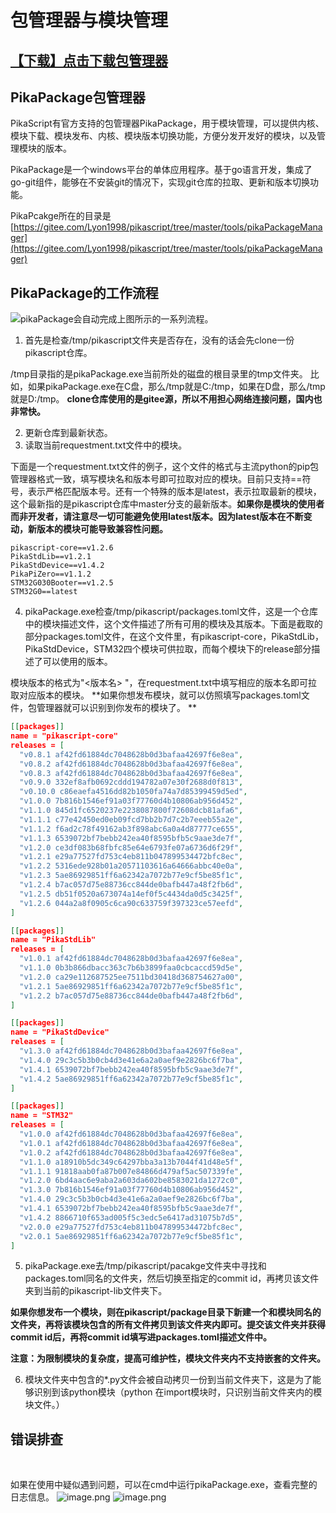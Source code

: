 # 包管理器与模块管理

## [【下载】**点击下载**包管理器](https://gitee.com/Lyon1998/pikascript/attach_files/907478/download)
## PikaPackage包管理器


PikaScript有官方支持的包管理器PikaPackage，用于模块管理，可以提供内核、模块下载、模块发布、内核、模块版本切换功能，方便分发开发好的模块，以及管理模块的版本。
​

PikaPackage是一个windows平台的单体应用程序。基于go语言开发，集成了go-git组件，能够在不安装git的情况下，实现git仓库的拉取、更新和版本切换功能。
​

PikaPcakge所在的目录是
[https://gitee.com/Lyon1998/pikascript/tree/master/tools/pikaPackageManager](https://gitee.com/Lyon1998/pikascript/tree/master/tools/pikaPackageManager)
## PikaPackage的工作流程
![](https://cdn.nlark.com/yuque/__mermaid_v3/59aa08a00bc1ea6d0fede3e80091f0bd.svg#lake_card_v2=eyJ0eXBlIjoibWVybWFpZCIsImNvZGUiOiJncmFwaCBURFxuXHRcdGcxW2NoZWNrIHBpa2FzY3JpcHQgcmVwb3NpdG9yeV0gLS0-IGcye2lzIHJlcG9zaXRvcnkgZXhpc3R9XG5cdFx0ZzIgLS0-IHxOb3wgZzNbY2xvbmUgcGlrYXNjcmlwdCB0byAvdG1wL3Bpa2FzY3JpcHQgZm9sZGVyXVxuXHRcdGcyIC0tPiB8WWVzfCBnNFt1cGRhdGUgcGlrYXNjcmlwdCByZXBvc2l0b3J5XVxuXHRcdGczIC0tPiBnNFxuXHRcdGc0IC0tPiBnNVtyZWFkIHJlcWV1c3RtZW50LnR4dCBpbiBjdXJyZW50IGZvbGRlcl1cblx0XHRnNSAtLT4gZzZbbWF0Y2ggcGFja2FnZXMgYnkgL3RtcC9waWthc2NyaXB0L3BhY2thZ2VzLnRvbWxdXG5cdFx0ZzYgLS0-IGc3W2NvcHkgZWFjaCBwYWNrYWdlIGZyb20gL3RtcC9waWthc2NyaXB0L3BhY2thZ2UgZm9sZGVyIHRvIHBpa2FzY3JpcHQtbGliIGZvbGRlcl1cblx0XHRnNyAtLT4gZzhbY29weSAqLnB5IGZpbGUgZnJvbSBlYWNoIHBhY2thZ2UgdG8gY3VycmVudCBmb2xkZXJdIiwidXJsIjoiaHR0cHM6Ly9jZG4ubmxhcmsuY29tL3l1cXVlL19fbWVybWFpZF92My81OWFhMDhhMDBiYzFlYTZkMGZlZGUzZTgwMDkxZjBiZC5zdmciLCJpZCI6InVrZExyIiwibWFyZ2luIjp7InRvcCI6dHJ1ZSwiYm90dG9tIjp0cnVlfSwiY2FyZCI6ImRpYWdyYW0ifQ==)pikaPackage会自动完成上图所示的一系列流程。

1. 首先是检查/tmp/pikascript文件夹是否存在，没有的话会先clone一份pikascript仓库。

/tmp目录指的是pikaPackage.exe当前所处的磁盘的根目录里的tmp文件夹。
比如，如果pikaPackage.exe在C盘，那么/tmp就是C:/tmp，如果在D盘，那么/tmp就是D:/tmp。
**clone仓库使用的是gitee源，所以不用担心网络连接问题，国内也非常快。**

2. 更新仓库到最新状态。
2. 读取当前requestment.txt文件中的模块。

下面是一个requestment.txt文件的例子，这个文件的格式与主流python的pip包管理器格式一致，填写模块名和版本号即可拉取对应的模块。目前只支持==符号，表示严格匹配版本号。还有一个特殊的版本是latest，表示拉取最新的模块，这个最新指的是pikascript仓库中master分支的最新版本。**如果你是模块的使用者而非开发者，请注意尽一切可能避免使用latest版本。因为latest版本在不断变动，新版本的模块可能导致兼容性问题。**
```
pikascript-core==v1.2.6
PikaStdLib==v1.2.1
PikaStdDevice==v1.4.2
PikaPiZero==v1.1.2
STM32G030Booter==v1.2.5
STM32G0==latest
```

4. pikaPackage.exe检查/tmp/pikascript/packages.toml文件，这是一个仓库中的模块描述文件，这个文件描述了所有可用的模块及其版本。下面是截取的部分packages.toml文件，在这个文件里，有pikascript-core，PikaStdLib，PikaStdDevice，STM32四个模块可供拉取，而每个模块下的release部分描述了可以使用的版本。

模块版本的格式为"<版本名> <commit id>"，在requestment.txt中填写相应的版本名即可拉取对应版本的模块。
**如果你想发布模块，就可以仿照填写packages.toml文件，包管理器就可以识别到你发布的模块了。 **
```json
[[packages]]
name = "pikascript-core"
releases = [
  "v0.8.1 af42fd61884dc7048628b0d3bafaa42697f6e8ea",
  "v0.8.2 af42fd61884dc7048628b0d3bafaa42697f6e8ea",
  "v0.8.3 af42fd61884dc7048628b0d3bafaa42697f6e8ea",
  "v0.9.0 332ef8afb0692cddd194782a07e30f2688d0f813",
  "v0.10.0 c86eaefa4516dd82b1050fa74a7d85399459d5ed",
  "v1.0.0 7b816b1546ef91a03f77760d4b10806ab956d452",
  "v1.1.0 845d1fc6520237e2238087800f72608dcb81afa6",
  "v1.1.1 c77e42450ed0eb09fcd7bb2b7d7c2b7eeeb55a2e",
  "v1.1.2 f6ad2c78f49162ab3f898abc6a0a4d87777ce655",
  "v1.1.3 6539072bf7bebb242ea40f8595bfb5c9aae3de7f",
  "v1.2.0 ce3df083b68fbfc85e64e6793fe07a6736d6f29f",
  "v1.2.1 e29a77527fd753c4eb811b047899534472bfc8ec",
  "v1.2.2 5316ede928b01a20571103616a64666abbc40e0a",
  "v1.2.3 5ae86929851ff6a62342a7072b77e9cf5be85f1c",
  "v1.2.4 b7ac057d75e88736cc844de0bafb447a48f2fb6d",
  "v1.2.5 db51f0520a673074a14ef0f5c4434da0d5c3425f",
  "v1.2.6 044a2a8f0905c6ca90c633759f397323ce57eefd",
]

[[packages]]
name = "PikaStdLib"
releases = [
  "v1.0.1 af42fd61884dc7048628b0d3bafaa42697f6e8ea",
  "v1.1.0 0b3b866dbacc363c7b6b3899faa0cbcaccd59d5e",
  "v1.2.0 ca29e112687525ee7511bd30418d368754627a00",
  "v1.2.1 5ae86929851ff6a62342a7072b77e9cf5be85f1c",
  "v1.2.2 b7ac057d75e88736cc844de0bafb447a48f2fb6d",
]

[[packages]]
name = "PikaStdDevice"
releases = [
  "v1.3.0 af42fd61884dc7048628b0d3bafaa42697f6e8ea",
  "v1.4.0 29c3c5b3b0cb4d3e41e6a2a0aef9e2826bc6f7ba",
  "v1.4.1 6539072bf7bebb242ea40f8595bfb5c9aae3de7f",
  "v1.4.2 5ae86929851ff6a62342a7072b77e9cf5be85f1c",
]

[[packages]]
name = "STM32"
releases = [
  "v1.0.0 af42fd61884dc7048628b0d3bafaa42697f6e8ea",
  "v1.0.1 af42fd61884dc7048628b0d3bafaa42697f6e8ea",
  "v1.0.2 af42fd61884dc7048628b0d3bafaa42697f6e8ea",
  "v1.1.0 a18910b5dc349c64297bba3a13b7044f41d48e5f",
  "v1.1.1 91818aab0fa87b007e84866d479af5ac507339fe",
  "v1.2.0 6bd4aac6e9aba2a603da602be8583021da1272c0",
  "v1.3.0 7b816b1546ef91a03f77760d4b10806ab956d452",
  "v1.4.0 29c3c5b3b0cb4d3e41e6a2a0aef9e2826bc6f7ba",
  "v1.4.1 6539072bf7bebb242ea40f8595bfb5c9aae3de7f",
  "v1.4.2 8866710f653ad005f5c3edc5e6417ad31075b7d5",
  "v2.0.0 e29a77527fd753c4eb811b047899534472bfc8ec",
  "v2.0.1 5ae86929851ff6a62342a7072b77e9cf5be85f1c",
]
```

5. pikaPackage.exe去/tmp/pikascript/pacakge文件夹中寻找和packages.toml同名的文件夹，然后切换至指定的commit id，再拷贝该文件夹到当前的pikascript-lib文件夹下。

**如果你想发布一个模块，则在pikascript/package目录下新建一个和模块同名的文件夹，再将该模块包含的所有文件拷贝到该文件夹内即可。提交该文件夹并获得commit id后，再将commit id填写进packages.toml描述文件中。**
​

**注意：为限制模块的复杂度，提高可维护性，模块文件夹内不支持嵌套的文件夹。**

6. 模块文件夹中包含的*.py文件会被自动拷贝一份到当前文件夹下，这是为了能够识别到该python模块（python 在import模块时，只识别当前文件夹内的模块文件。）
## 错误排查
​

如果在使用中疑似遇到问题，可以在cmd中运行pikaPackage.exe，查看完整的日志信息。
![image.png](https://cdn.nlark.com/yuque/0/2021/png/22991477/1639382545595-8a1bdb35-f995-4fc2-a23d-f60b0d3cc9aa.png#clientId=u69884482-e0c7-4&crop=0&crop=0&crop=1&crop=1&from=paste&height=370&id=u8c70f1e2&margin=%5Bobject%20Object%5D&name=image.png&originHeight=740&originWidth=1292&originalType=binary&ratio=1&rotation=0&showTitle=false&size=97851&status=done&style=none&taskId=uc4111960-95a8-4df8-afc9-7502fa71183&title=&width=646)
![image.png](https://cdn.nlark.com/yuque/0/2021/png/22991477/1639382594452-b9ab5fa4-3712-4852-8ce0-42cee9345ac9.png#clientId=u69884482-e0c7-4&crop=0&crop=0&crop=1&crop=1&from=paste&height=155&id=u26c7b0eb&margin=%5Bobject%20Object%5D&name=image.png&originHeight=310&originWidth=1488&originalType=binary&ratio=1&rotation=0&showTitle=false&size=48333&status=done&style=none&taskId=u4fe1fc0b-ebeb-4090-8105-d45d21604ec&title=&width=744)

